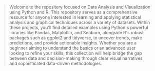>Welcome to the repository focused on Data Analysis and Visualization using Python and R. This repository serves as a comprehensive resource for anyone interested in learning and applying statistical analysis and graphical techniques across a variety of datasets. Within these projects, you'll find detailed examples using Python's powerful libraries like Pandas, Matplotlib, and Seaborn, alongside R's robust packages such as ggplot2 and tidyverse, to uncover trends, make predictions, and provide actionable insights. Whether you are a beginner aiming to understand the basics or an advanced user looking to refine your skills, this collection will help bridge the gap between data and decision-making through clear visual narratives and sophisticated data-driven methodologies.
